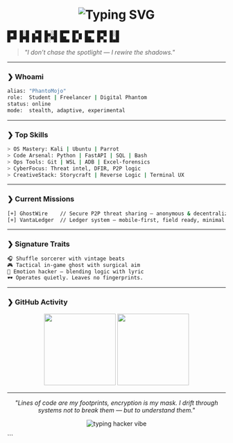 <h1 align="center">
  <img src="https://readme-typing-svg.herokuapp.com?font=Fira+Code&size=28&pause=1000&color=00FF00&center=true&vCenter=true&width=435&lines=booting%20PhantoMojo();;establishing+link...;breach+protocols+active...;ghost+mode:+ENGAGED" alt="Typing SVG" />
</h1>

```
█▀█ █░█ ▄▀█ █▄░█ █▀▀ █▀▄ █▀▀ █▀█ █░█
█▀▀ █▀█ █▀█ █░▀█ ██▄ █▄▀ ██▄ █▀▄ █▄█
```

> *"I don’t chase the spotlight — I rewire the shadows."*

---

### ❯ Whoami

```bash
alias: "PhantoMojo"
role:  Student | Freelancer | Digital Phantom
status: online
mode:  stealth, adaptive, experimental
```

---

### ❯ Top Skills

```bash
> OS Mastery: Kali | Ubuntu | Parrot
> Code Arsenal: Python | FastAPI | SQL | Bash
> Ops Tools: Git | WSL | ADB | Excel-forensics
> CyberFocus: Threat intel, DFIR, P2P logic
> CreativeStack: Storycraft | Reverse Logic | Terminal UX
```

---

### ❯ Current Missions

```bash
[+] GhostWire    // Secure P2P threat sharing — anonymous & decentralized
[+] VantaLedger  // Ledger system — mobile-first, field ready, minimal UI
```

---

### ❯ Signature Traits

```bash
🎧 Shuffle sorcerer with vintage beats
🎮 Tactical in-game ghost with surgical aim
🧠 Emotion hacker — blending logic with lyric
🕶️ Operates quietly. Leaves no fingerprints.
```

---

### ❯ GitHub Activity

<p align="center">
  <img src="https://github-readme-stats.vercel.app/api?username=phantomojo&show_icons=true&hide_border=true&theme=tokyonight" height="165">
  <img src="https://github-readme-stats.vercel.app/api/top-langs/?username=phantomojo&layout=compact&hide_border=true&theme=tokyonight" height="165">
</p>

---

<p align="center"><i>
"Lines of code are my footprints, encryption is my mask.  
I drift through systems not to break them — but to understand them."
</i></p>

<p align="center">
  <img src="https://readme-typing-svg.herokuapp.com?font=Fira+Code&size=24&pause=2000&color=00FF00&center=true&vCenter=true&width=450&lines=ghost+session+idle...;awaiting%20next%20target();;>_" alt="typing hacker vibe" />
</p>
```
